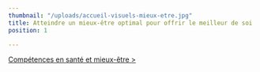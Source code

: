 ```yaml
---
thumbnail: "/uploads/accueil-visuels-mieux-etre.jpg"
title: Atteindre un mieux-être optimal pour offrir le meilleur de soi
position: 1

---
```

[Compétences en santé et mieux-être ­>](/mes-competences-sante-mieux-etre)